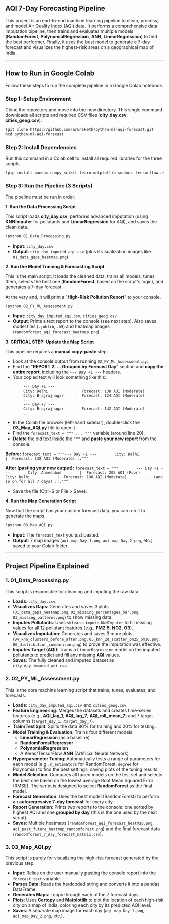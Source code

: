 ## AQI 7-Day Forecasting Pipeline

This project is an end-to-end machine learning pipeline to clean, process, and model Air Quality Index (AQI) data. It performs a comprehensive data imputation pipeline, then trains and evaluates multiple models (**RandomForest**, **PolynomialRegression**, **ANN**, **LinearRegression**) to find the best performer. Finally, it uses the best model to generate a 7-day forecast and visualizes the highest-risk areas on a geographical map of India.

-----

## How to Run in Google Colab

Follow these steps to run the complete pipeline in a Google Colab notebook.

### Step 1: Setup Environment

Clone the repository and move into the new directory. This single command downloads all scripts and required CSV files (**city\_day.csv**, **cities\_geog.csv**).

```bash
!git clone https://github.com/arunsketh/python-ml-aqi-forecast.git
%cd python-ml-aqi-forecast
```

### Step 2: Install Dependencies

Run this command in a Colab cell to install all required libraries for the three scripts.

```bash
!pip install pandas numpy scikit-learn matplotlib seaborn tensorflow altair cartopy joblib
```

### Step 3: Run the Pipeline (3 Scripts)

The pipeline must be run in order.

**1. Run the Data Processing Script**

This script loads **city\_day.csv**, performs advanced imputation (using **KNNImputer** for pollutants and **LinearRegression** for AQI), and saves the clean data.

```bash
!python 01_Data_Processing.py
```

  * **Input**: `city_day.csv`
  * **Output**: `city_day_imputed_aqi.csv` (plus 6 visualization images like `01_data_gaps_heatmap.png`)

**2. Run the Model Training & Forecasting Script**

This is the main script. It loads the cleaned data, trains all models, tunes them, selects the best one (**RandomForest**, based on the script's logic), and generates a 7-day forecast.

At the very end, it will print a "**High-Risk Pollution Report**" to your console.

```bash
!python 02_PY_ML_Assessment.py
```

  * **Input**: `city_day_imputed_aqi.csv`, `cities_geog.csv`
  * **Output**: Prints a text report to the console (see next step). Also saves model files (`.joblib`, `.h5`) and heatmap images (`randomforest_aqi_forecast_heatmap.png`).

**3. CRITICAL STEP: Update the Map Script**

This pipeline requires a **manual copy-paste** step.

  * Look at the console output from running `02_PY_ML_Assessment.py`.
  * Find the "**REPORT 2: ... Grouped by Forecast Day**" section and **copy the entire report**, including the `--- Day +1 ---` headers.
  * Your copied text will look something like this:

<!-- end list -->

```
        --- Day +1 ---
        City: Delhi            |  Forecast: 138 AQI (Moderate)
        City: Brajrajnagar     |  Forecast: 124 AQI (Moderate)
        ...
        --- Day +7 ---
        City: Brajrajnagar     |  Forecast: 142 AQI (Moderate)
        ...
```

  * In the Colab file browser (left-hand sidebar), double-click the **03\_Map\_AQI.py** file to open it.
  * Find the `forecast_text = """ ... """` variable (around line 20).
  * **Delete** the old text inside the `"""` and **paste your new report** from the console.

**Before:**
`forecast_text = """--- Day +1 ---        City: Delhi            |  Forecast: 138 AQI (Moderate)..."""`

**After (pasting your new output):**
`forecast_text = """        --- Day +1 ---        City: Ahmedabad        |  Forecast: 205 AQI (Poor)        City: Delhi            |  Forecast: 198 AQI (Moderate)        ... (and so on for all 7 days) ..."""`

  * Save the file (Ctrl+S or File \> Save).

**4. Run the Map Generation Script**

Now that the script has your custom forecast data, you can run it to generate the maps.

```bash
!python 03_Map_AQI.py
```

  * **Input**: The `forecast_text` you just pasted.
  * **Output**: 7 map images (`aqi_map_Day_1.png`, `aqi_map_Day_2.png`, etc.) saved to your Colab folder.

-----

## Project Pipeline Explained

### 1\. 01\_Data\_Processing.py

This script is responsible for cleaning and imputing the raw data.

  * **Loads**: `city_day.csv`.
  * **Visualizes Gaps**: Generates and saves 3 plots (`01_data_gaps_heatmap.png`, `02_missing_percentages_bar.png`, `03_missing_patterns.png`) to show missing data.
  * **Imputes Pollutants**: Uses `sklearn.impute.KNNImputer` to fill missing values for all 12 pollutant features (e.g., **PM2.5**, **NO2**, **O3**).
  * **Visualizes Imputation**: Generates and saves 3 more plots (`04_knn_clusters_before_after.png`, `05_knn_2d_scatter_pm25_pm10.png`, `06_distribution_comparison.png`) to prove the imputation was effective.
  * **Imputes Target (AQI)**: Trains a `LinearRegression` model on the imputed pollutants to predict and fill any missing **AQI** values.
  * **Saves**: The fully cleaned and imputed dataset as `city_day_imputed_aqi.csv`.

### 2\. 02\_PY\_ML\_Assessment.py

This is the core machine learning script that trains, tunes, evaluates, and forecasts.

  * **Loads**: `city_day_imputed_aqi.csv` and `cities_geog.csv`.
  * **Feature Engineering**: Merges the datasets and creates time-series features (e.g., **AQI\_lag\_1**, **AQI\_lag\_7**, **AQI\_roll\_mean\_7**) and 7 target columns (`target_day_1`...`target_day_7`).
  * **Train/Test Split**: Splits the data 80% for training and 20% for testing.
  * **Model Training & Evaluation**: Trains four different models:
      * **LinearRegression** (as a baseline)
      * **RandomForestRegressor**
      * **PolynomialRegression**
      * A Keras/TensorFlow **ANN** (Artificial Neural Network)
  * **Hyperparameter Tuning**: Automatically tests a range of parameters for each model (e.g., `n_estimators` for RandomForest, `degree` for Polynomial) to find the best settings, saving plots of the tuning results.
  * **Model Selection**: Compares all tuned models on the test set and selects the best one based on the lowest average Root Mean Squared Error (RMSE). The script is designed to select **RandomForest** as the final model.
  * **Forecast Generation**: Uses the best model (RandomForest) to perform an **autoregressive 7-day forecast** for every city.
  * **Report Generation**: Prints two reports to the console: one sorted by highest AQI and one **grouped by day** (this is the one used by the next script).
  * **Saves**: Multiple heatmaps (`randomforest_aqi_forecast_heatmap.png`, `aqi_past_future_heatmap_randomforest.png`) and the final forecast data (`randomforest_7_day_forecast_matrix.csv`).

### 3\. 03\_Map\_AQI.py

This script is purely for visualizing the high-risk forecast generated by the previous step.

  * **Input**: Relies on the user manually pasting the console report into the `forecast_text` variable.
  * **Parses Data**: Reads the hardcoded string and converts it into a pandas DataFrame.
  * **Generates Maps**: Loops through each of the 7 forecast days.
  * **Plots**: Uses **Cartopy** and **Matplotlib** to plot the location of each high-risk city on a map of India, coloring each city by its predicted AQI level.
  * **Saves**: A separate map image for each day (`aqi_map_Day_1.png`, `aqi_map_Day_2.png`, etc.).
